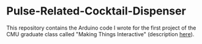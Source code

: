 # Pulse-Related-Cocktail-Dispenser
This repository contains the Arduino code I wrote for the first project of the CMU graduate class called "Making Things Interactive" (description [here](https://courses.ideate.cmu.edu/48-739/s2017/)). 
